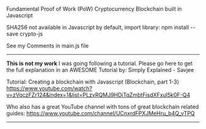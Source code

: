 Fundamental Proof of Work (PoW) Cryptocurrency Blockchain built in Javascript

SHA256 not available in Javascript by default, import library: 
npm install --save crypto-js

See my Comments in main.js file

***************************
**This is not my work** I was going following a tutorial. Please go here to get the full explanation in an AWESOME Tutorial by:  Simply Explained - Savjee

Tutorial: Creating a blockchain with Javascript (Blockchain, part 1-3)
https://www.youtube.com/watch?v=zVqczFZr124&index=1&list=PLzvRQMJ9HDiTqZmbtFisdXFxul5k0F-Q4

Who also has a great YouTube channel with tons of great blockchain related guides:
https://www.youtube.com/channel/UCnxrdFPXJMeHru_b4Q_vTPQ

***************************




